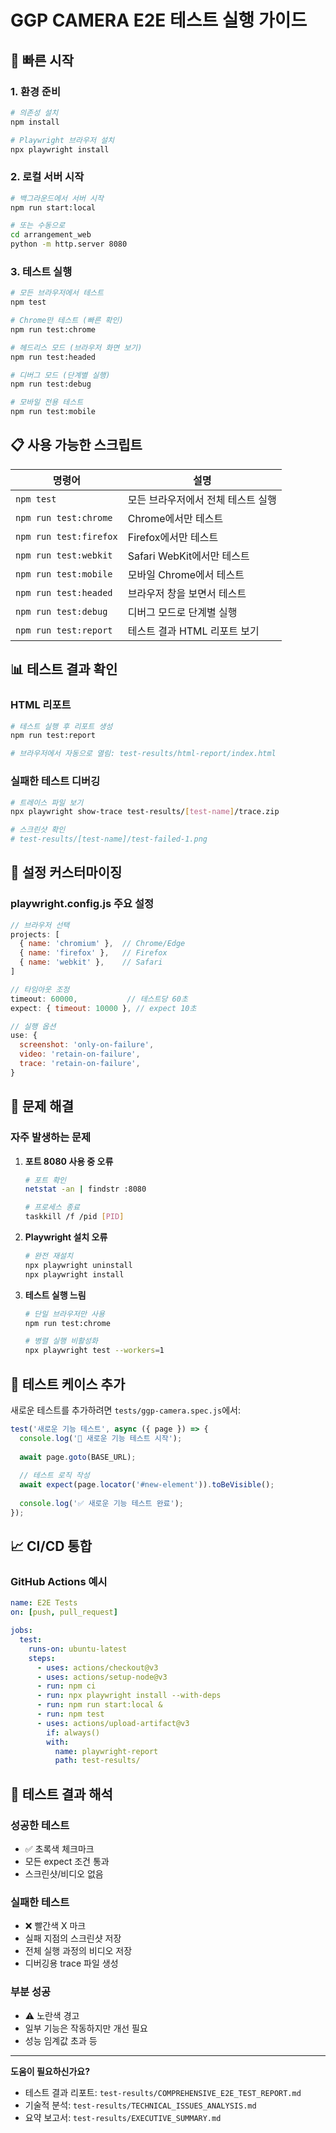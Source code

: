 # GGP CAMERA E2E 테스트 실행 가이드

## 🚀 빠른 시작

### 1. 환경 준비
```bash
# 의존성 설치
npm install

# Playwright 브라우저 설치
npx playwright install
```

### 2. 로컬 서버 시작
```bash
# 백그라운드에서 서버 시작
npm run start:local

# 또는 수동으로
cd arrangement_web
python -m http.server 8080
```

### 3. 테스트 실행
```bash
# 모든 브라우저에서 테스트
npm test

# Chrome만 테스트 (빠른 확인)
npm run test:chrome

# 헤드리스 모드 (브라우저 화면 보기)
npm run test:headed

# 디버그 모드 (단계별 실행)
npm run test:debug

# 모바일 전용 테스트
npm run test:mobile
```

## 📋 사용 가능한 스크립트

| 명령어 | 설명 |
|--------|------|
| `npm test` | 모든 브라우저에서 전체 테스트 실행 |
| `npm run test:chrome` | Chrome에서만 테스트 |
| `npm run test:firefox` | Firefox에서만 테스트 |
| `npm run test:webkit` | Safari WebKit에서만 테스트 |
| `npm run test:mobile` | 모바일 Chrome에서 테스트 |
| `npm run test:headed` | 브라우저 창을 보면서 테스트 |
| `npm run test:debug` | 디버그 모드로 단계별 실행 |
| `npm run test:report` | 테스트 결과 HTML 리포트 보기 |

## 📊 테스트 결과 확인

### HTML 리포트
```bash
# 테스트 실행 후 리포트 생성
npm run test:report

# 브라우저에서 자동으로 열림: test-results/html-report/index.html
```

### 실패한 테스트 디버깅
```bash
# 트레이스 파일 보기
npx playwright show-trace test-results/[test-name]/trace.zip

# 스크린샷 확인
# test-results/[test-name]/test-failed-1.png
```

## 🔧 설정 커스터마이징

### playwright.config.js 주요 설정

```javascript
// 브라우저 선택
projects: [
  { name: 'chromium' },  // Chrome/Edge
  { name: 'firefox' },   // Firefox  
  { name: 'webkit' },    // Safari
]

// 타임아웃 조정
timeout: 60000,           // 테스트당 60초
expect: { timeout: 10000 }, // expect 10초

// 실행 옵션
use: {
  screenshot: 'only-on-failure',
  video: 'retain-on-failure',
  trace: 'retain-on-failure',
}
```

## 🐛 문제 해결

### 자주 발생하는 문제

1. **포트 8080 사용 중 오류**
   ```bash
   # 포트 확인
   netstat -an | findstr :8080
   
   # 프로세스 종료
   taskkill /f /pid [PID]
   ```

2. **Playwright 설치 오류**
   ```bash
   # 완전 재설치
   npx playwright uninstall
   npx playwright install
   ```

3. **테스트 실행 느림**
   ```bash
   # 단일 브라우저만 사용
   npm run test:chrome
   
   # 병렬 실행 비활성화
   npx playwright test --workers=1
   ```

## 📝 테스트 케이스 추가

새로운 테스트를 추가하려면 `tests/ggp-camera.spec.js`에서:

```javascript
test('새로운 기능 테스트', async ({ page }) => {
  console.log('🧪 새로운 기능 테스트 시작');
  
  await page.goto(BASE_URL);
  
  // 테스트 로직 작성
  await expect(page.locator('#new-element')).toBeVisible();
  
  console.log('✅ 새로운 기능 테스트 완료');
});
```

## 📈 CI/CD 통합

### GitHub Actions 예시
```yaml
name: E2E Tests
on: [push, pull_request]

jobs:
  test:
    runs-on: ubuntu-latest
    steps:
      - uses: actions/checkout@v3
      - uses: actions/setup-node@v3
      - run: npm ci
      - run: npx playwright install --with-deps
      - run: npm run start:local &
      - run: npm test
      - uses: actions/upload-artifact@v3
        if: always()
        with:
          name: playwright-report
          path: test-results/
```

## 🎯 테스트 결과 해석

### 성공한 테스트
- ✅ 초록색 체크마크
- 모든 expect 조건 통과
- 스크린샷/비디오 없음

### 실패한 테스트  
- ❌ 빨간색 X 마크
- 실패 지점의 스크린샷 저장
- 전체 실행 과정의 비디오 저장
- 디버깅용 trace 파일 생성

### 부분 성공
- ⚠️ 노란색 경고
- 일부 기능은 작동하지만 개선 필요
- 성능 임계값 초과 등

---

**도움이 필요하신가요?**
- 테스트 결과 리포트: `test-results/COMPREHENSIVE_E2E_TEST_REPORT.md`
- 기술적 분석: `test-results/TECHNICAL_ISSUES_ANALYSIS.md`  
- 요약 보고서: `test-results/EXECUTIVE_SUMMARY.md`